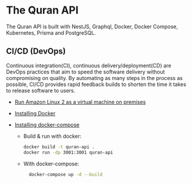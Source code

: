 # The Quran API
The Quran API is built with NestJS, Graphql, Docker, Docker Compose, Kubernetes, Prisma and PostgreSQL.


## CI/CD (DevOps)
Continuous integration(CI), continuous delivery/deployment(CD) are DevOps practices that aim to speed the software delivery without compromising on quality. By automating as many steps in the process as possible, CI/CD provides rapid feedback builds to shorten the time it takes to release software to users.

- [Run Amazon Linux 2 as a virtual machine on premises](https://github.com/mehradi-github/ref-devops-flow#run-amazon-linux-2-as-a-virtual-machine-on-premises)
- [Installing Docker](https://github.com/mehradi-github/ref-devops-flow#installing-docker)
- [Installing docker-compose](https://github.com/mehradi-github/ref-graphql#installing-docker-compose)

  - Build & run with docker:
    ``` bash
    docker build -t quran-api .
    docker run -dp 3001:3001 quran-api
    ```
  - With docker-compose:
    ```bash
      docker-compose up -d --build
    ```